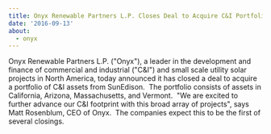 ```yaml
---
title: Onyx Renewable Partners L.P. Closes Deal to Acquire C&I Portfolio from SunEdison
date: '2016-09-13'
about:
  - onyx
---
```


Onyx Renewable Partners L.P. ("Onyx"), a leader in the development and finance of commercial and industrial ("C&I") and small scale utility solar projects in North America, today announced it has closed a deal to acquire a portfolio of C&I assets from SunEdison.  The portfolio consists of assets in California, Arizona, Massachusetts, and Vermont.  "We are excited to further advance our C&I footprint with this broad array of projects", says Matt Rosenblum, CEO of Onyx.  The companies expect this to be the first of several closings.
